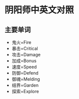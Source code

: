 # 阴阳师中英文对照

## 主要单词

- 鬼火=Fire
- 暴击=Critical
- 攻击=Damage
- 加成=Bonus
- 速度=Speed
- 防御=Defend
- 御魂=Melding
- 结界=Garden
- 探索=Explore
